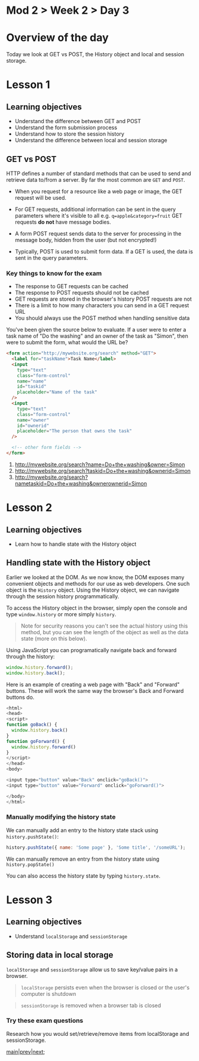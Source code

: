 # Mod 2 > Week 2 > Day 3

# Overview of the day

Today we look at GET vs POST, the History object and local and session storage.

# Lesson 1

## Learning objectives

- Understand the difference between GET and POST
- Understand the form submission process
- Understand how to store the session history
- Understand the difference between local and session storage

## GET vs POST

HTTP defines a number of standard methods that can be used to send and retrieve data to/from a server. By far the most common are `GET` and `POST`.

- When you request for a resource like a web page or image, the GET request will be used.

- For GET requests, additional information can be sent in the query parameters where it's visible to all e.g. `q=apple&category=fruit` GET requests **do not** have message bodies.

- A form POST request sends data to the server for processing in the message body, hidden from the user (but not encrypted!)

- Typically, POST is used to submit form data. If a GET is used, the data is sent in the query parameters.

### Key things to know for the exam

* The response to GET requests can be cached
* The response to POST requests should not be cached
* GET requests are stored in the browser's history
POST requests are not
* There is a limit to how many characters you can send in a GET request URL
* You should always use the POST method when handling sensitive data

You've been given the source below to evaluate. If a user were to enter a task name of "Do the washing" and an owner of the task as "Simon", then were to submit the form, what would the URL be?

```html
<form action="http://mywebsite.org/search" method="GET">
  <label for="taskName">Task Name</label>
  <input
    type="text"
    class="form-control"
    name="name"
    id="taskid"
    placeholder="Name of the task"
  />
  <input
    type="text"
    class="form-control"
    name="owner"
    id="ownerid"
    placeholder="The person that owns the task"
  />

  <!-- other form fields -->
</form>
```

1. http://mywebsite.org/search?name=Do+the+washing&owner=Simon
2. http://mywebsite.org/search?taskid=Do+the+washing&ownerid=Simon
3. http://mywebsite.org/search?nametaskid=Do+the+washing&ownerownerid=Simon

# Lesson 2

## Learning objectives

- Learn how to handle state with the History object

## Handling state with the History object

Earlier we looked at the DOM. As we now know, the DOM exposes many convenient objects and methods for our use as web developers. One such object is the `History` object. Using the History object, we can navigate through the session history programmatically. 

To access the History object in the browser, simply open the console and type `window.history` or more simply `history`.

> Note for security reasons you can't see the actual history using this method, but you can see the length of the object as well as the data state (more on this below).

Using JavaScript you can programatically navigate back and forward through the history:

```javascript
window.history.forward();
window.history.back();
```
Here is an example of creating a web page with "Back" and "Forward" buttons. These will work the same way the browser's Back and Forward buttons do.

```javascript
<html>
<head>
<script>
function goBack() {
  window.history.back()
}
function goForward() {
  window.history.forward()
}
</script>
</head>
<body>

<input type="button" value="Back" onclick="goBack()">
<input type="button" value="Forward" onclick="goForward()">

</body>
</html>
```

### Manually modifying the history state
We can manually add an entry to the history state stack using `history.pushState()`:

```javascript
history.pushState({ name: 'Some page' }, 'Some title', '/someURL');
```
We can manually remove an entry from the history state using `history.popState()`

You can also access the history state by typing `history.state`.

# Lesson 3

## Learning objectives

- Understand `localStorage` and `sessionStorage`

## Storing data in local storage
`localStorage` and `sessionStorage` allow us to save key/value pairs in a browser.

> `localStorage` persists even when the browser is closed or the user's computer is shutdown

> `sessionStorage` is removed when a browser tab is closed

### Try these exam questions

Research how you would set/retrieve/remove items from localStorage and sessionStorage.

[main](/swe)|[prev](/swe/mod2/wk2/day2.html)|[next](/swe/mod2/wk2/day4.html);
